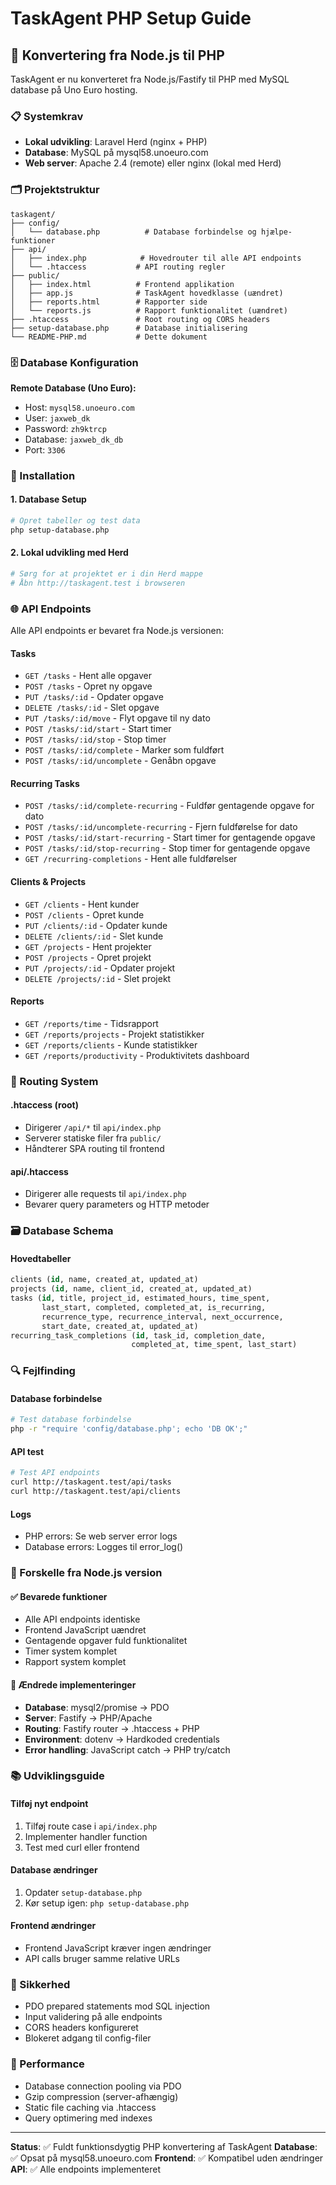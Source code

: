 # TaskAgent PHP Setup Guide

## 🔧 Konvertering fra Node.js til PHP

TaskAgent er nu konverteret fra Node.js/Fastify til PHP med MySQL database på Uno Euro hosting.

### 📋 Systemkrav

- **Lokal udvikling**: Laravel Herd (nginx + PHP)
- **Database**: MySQL på mysql58.unoeuro.com  
- **Web server**: Apache 2.4 (remote) eller nginx (lokal med Herd)

### 🗂️ Projektstruktur

```
taskagent/
├── config/
│   └── database.php          # Database forbindelse og hjælpe-funktioner
├── api/
│   ├── index.php            # Hovedrouter til alle API endpoints
│   └── .htaccess           # API routing regler
├── public/
│   ├── index.html          # Frontend applikation
│   ├── app.js              # TaskAgent hovedklasse (uændret)
│   ├── reports.html        # Rapporter side
│   └── reports.js          # Rapport funktionalitet (uændret)
├── .htaccess               # Root routing og CORS headers
├── setup-database.php      # Database initialisering
└── README-PHP.md           # Dette dokument
```

### 🗄️ Database Konfiguration

**Remote Database (Uno Euro):**
- Host: `mysql58.unoeuro.com`
- User: `jaxweb_dk` 
- Password: `zh9ktrcp`
- Database: `jaxweb_dk_db`
- Port: `3306`

### 🚀 Installation

#### 1. Database Setup
```bash
# Opret tabeller og test data
php setup-database.php
```

#### 2. Lokal udvikling med Herd
```bash
# Sørg for at projektet er i din Herd mappe
# Åbn http://taskagent.test i browseren
```

### 🌐 API Endpoints

Alle API endpoints er bevaret fra Node.js versionen:

#### Tasks
- `GET /tasks` - Hent alle opgaver
- `POST /tasks` - Opret ny opgave  
- `PUT /tasks/:id` - Opdater opgave
- `DELETE /tasks/:id` - Slet opgave
- `PUT /tasks/:id/move` - Flyt opgave til ny dato
- `POST /tasks/:id/start` - Start timer
- `POST /tasks/:id/stop` - Stop timer
- `POST /tasks/:id/complete` - Marker som fuldført
- `POST /tasks/:id/uncomplete` - Genåbn opgave

#### Recurring Tasks
- `POST /tasks/:id/complete-recurring` - Fuldfør gentagende opgave for dato
- `POST /tasks/:id/uncomplete-recurring` - Fjern fuldførelse for dato
- `POST /tasks/:id/start-recurring` - Start timer for gentagende opgave
- `POST /tasks/:id/stop-recurring` - Stop timer for gentagende opgave
- `GET /recurring-completions` - Hent alle fuldførelser

#### Clients & Projects  
- `GET /clients` - Hent kunder
- `POST /clients` - Opret kunde
- `PUT /clients/:id` - Opdater kunde
- `DELETE /clients/:id` - Slet kunde
- `GET /projects` - Hent projekter  
- `POST /projects` - Opret projekt
- `PUT /projects/:id` - Opdater projekt
- `DELETE /projects/:id` - Slet projekt

#### Reports
- `GET /reports/time` - Tidsrapport
- `GET /reports/projects` - Projekt statistikker  
- `GET /reports/clients` - Kunde statistikker
- `GET /reports/productivity` - Produktivitets dashboard

### 🔄 Routing System

#### .htaccess (root)
- Dirigerer `/api/*` til `api/index.php`
- Serverer statiske filer fra `public/`
- Håndterer SPA routing til frontend

#### api/.htaccess  
- Dirigerer alle requests til `api/index.php`
- Bevarer query parameters og HTTP metoder

### 🗃️ Database Schema

#### Hovedtabeller
```sql
clients (id, name, created_at, updated_at)
projects (id, name, client_id, created_at, updated_at) 
tasks (id, title, project_id, estimated_hours, time_spent, 
       last_start, completed, completed_at, is_recurring, 
       recurrence_type, recurrence_interval, next_occurrence,
       start_date, created_at, updated_at)
recurring_task_completions (id, task_id, completion_date, 
                           completed_at, time_spent, last_start)
```

### 🔍 Fejlfinding

#### Database forbindelse
```bash
# Test database forbindelse
php -r "require 'config/database.php'; echo 'DB OK';"
```

#### API test
```bash
# Test API endpoints  
curl http://taskagent.test/api/tasks
curl http://taskagent.test/api/clients
```

#### Logs
- PHP errors: Se web server error logs
- Database errors: Logges til error_log()

### 🎯 Forskelle fra Node.js version

#### ✅ Bevarede funktioner
- Alle API endpoints identiske
- Frontend JavaScript uændret
- Gentagende opgaver fuld funktionalitet  
- Timer system komplet
- Rapport system komplet

#### 🔄 Ændrede implementeringer
- **Database**: mysql2/promise → PDO
- **Server**: Fastify → PHP/Apache  
- **Routing**: Fastify router → .htaccess + PHP
- **Environment**: dotenv → Hardkoded credentials
- **Error handling**: JavaScript catch → PHP try/catch

### 📚 Udviklingsguide

#### Tilføj nyt endpoint
1. Tilføj route case i `api/index.php`
2. Implementer handler function  
3. Test med curl eller frontend

#### Database ændringer
1. Opdater `setup-database.php`
2. Kør setup igen: `php setup-database.php`

#### Frontend ændringer  
- Frontend JavaScript kræver ingen ændringer
- API calls bruger samme relative URLs

### 🔐 Sikkerhed

- PDO prepared statements mod SQL injection
- Input validering på alle endpoints
- CORS headers konfigureret
- Blokeret adgang til config-filer

### 🎯 Performance

- Database connection pooling via PDO
- Gzip compression (server-afhængig)  
- Static file caching via .htaccess
- Query optimering med indexes

---

**Status**: ✅ Fuldt funktionsdygtig PHP konvertering af TaskAgent
**Database**: ✅ Opsat på mysql58.unoeuro.com 
**Frontend**: ✅ Kompatibel uden ændringer
**API**: ✅ Alle endpoints implementeret